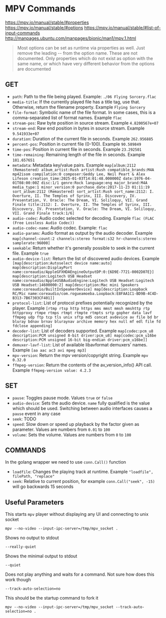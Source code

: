 # MPV Commands

https://mpv.io/manual/stable/#properties
https://mpv.io/manual/stable/#options
https://mpv.io/manual/stable/#list-of-input-commands
http://manpages.ubuntu.com/manpages/bionic/man1/mpv.1.html

> Most options can be set as runtime via properties as well. Just remove the leading -- from the option name. These are not documented. Only properties which do not exist as option with the same name, or which have very different behavior from the options are documented

## GET

* `path`: Path to the file being played. Example: `./06 Flying Sorcery.flac`
* `media-title`: If the currently played file has a title tag, use that. Otherwise, return the filename property. Example `Flying Sorcery`
* `file-format`: Symbolic name of the file format. In some cases, this is a comma-separated list of format names. Example `flac`
* `stream-pos`: Raw byte position in source stream. Example `4.8200567e+07`
* `stream-end`: Raw end position in bytes in source stream. Example `9.541933e+07`
* `duration`: Duration of the current file in seconds. Example `262.956885`
* `percent-pos`: Position in current file (0-100). Example `90.589849`
* `time-pos`: Position in current file in seconds. Example `23.292501`
* `time-remaining`: Remaining length of the file in seconds. Example `181.657651`
* `metadata`: Metadata key/value pairs. Example `map[album:2112 (Remastered) album_artist:Rush artist:Rush compatible_brands:M4A mp42isom compilation:0 composer:Geddy Lee, Neil Peart & Alex Lifeson creation_time:2025-01-03T14:01:48.000000Z date:1976-04-01T08:00:00Z disc:1/1 genre:Rock language:eng major_brand:M4A  media_type:1 minor_version:0 purchase_date:2017-11-23 01:11:19 sort_album:2112 (Remastered) sort_artist:Rush sort_name:2112: I. Overture, II. The Temples of Syrinx, III. Discovery, IV. Presentation, V. Oracle: The Dream, VI. Soliloquy, VII. Grand Finale title:2112: I. Overture, II. The Temples of Syrinx, III. Discovery, IV. Presentation, V. Oracle: The Dream, VI. Soliloquy, VII. Grand Finale track:1/6]`
* `audio-codec`: Audio codec selected for decoding. Example `flac (FLAC (Free Lossless Audio Codec))`
* `audio-codec-name`: Audio codec. Example: `flac`
* `audio-params`: Audio format as output by the audio decoder. Example `map[channel-count:2 channels:stereo format:s32 hr-channels:stereo samplerate:96000]`
* `seekable`: Return whether it's generally possible to seek in the current file. Example `true`
* `audio-device-list`: Return the list of discovered audio devices. Example ` [map[description:Autoselect device name:auto] map[description:DisplayPort name:coreaudio/AppleGFXHDAEngineOutputDP:0:{6D9E-7721-0002D07E}] map[description:Logitech USB Headset name:coreaudio/AppleUSBAudioEngine:Logitech USB Headset:Logitech USB Headset:14600000:2] map[description:Mac mini Speakers name:coreaudio/BuiltInSpeakerDevice] map[description:Loopback RC/Mic name:coreaudio/com.rogueamoeba.Loopback:E8FAA1C1-BD9B-4C4D-B313-7B67303CF401]]`
* `protocol-list`: List of protocol prefixes potentially recognized by the player. Example `[rtmp rtsp http https mms mmst mmsh mmshttp rtp httpproxy rtmpe rtmps rtmpt rtmpte rtmpts srtp gopher data lavf ffmpeg udp ftp tcp tls unix sftp md5 concat avdevice av file bd br bluray bdnav brnav bluraynav archive memory hex null mf edl file fd fdclose appending]`
* `decoder-list`: List of decoders supported. Example `map[codec:pcm_u8 description:PCM unsigned 8-bit driver:pcm_u8] map[codec:pcm_u16be description:PCM unsigned 16-bit big-endian driver:pcm_u16be]]`
* `demuxer-lavf-list`: List of available libavformat demuxers' names. Example `[aa aac ac3 avi mpeg mp3]`
* `mpv-version`: Return the mpv version/copyright string. Example `mpv 0.32.0`
* `ffmpeg-version`: Return the contents of the av_version_info() API call. Example `ffmpeg-version value: 4.2.3`



## SET

* `pause`: Toggles pause mode. Values `true` or `false`
* `audio-device`: Sets the audio device. `name` fully qualified is the value which should be used. Switching between audio interfaces causes a `pause` event in any case
* `seek`: TODO
* `speed`: Slow down or speed up playback by the factor given as parameter. Values are numbers from `0.01` to `100`
* `volume`: Sets the volume. Values are numbers from `0` to `100`

## COMMANDS

In the golang wrapper we need to use `conn.Call()` function

* `loadfile`: Changes the playing track at runtime. Example `"loadfile", filePath, "replace"`
* `seek`: Relative to current position, for example `conn.Call("seek", -15)` will go backwards 15 seconds

## Useful Parameters

This starts `mpv` player without displaying any UI and connecting to unix socket
```
mpv --no-video --input-ipc-server=/tmp/mpv_socket .
```


Shows no output to stdout
```
--really-quiet
```

Shows the minimal output to stdout
```
--quiet
```

Does not play anything and waits for a command. Not sure how does this work though
```
--track-auto-selection=no
```

This should be the startup command to fork it
```
mpv --no-video --input-ipc-server=/tmp/mpv_socket --track-auto-selection=no . 
```